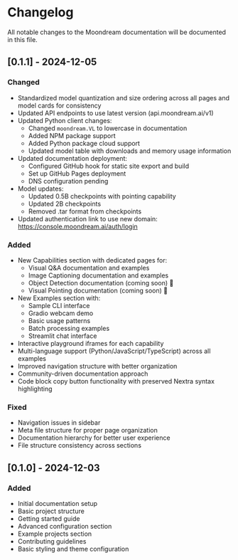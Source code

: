 # Changelog

All notable changes to the Moondream documentation will be documented in this file.

## [0.1.1] - 2024-12-05

### Changed
- Standardized model quantization and size ordering across all pages and model cards for consistency
- Updated API endpoints to use latest version (api.moondream.ai/v1)
- Updated Python client changes:
  - Changed `moondream.VL` to lowercase in documentation
  - Added NPM package support
  - Added Python package cloud support
  - Updated model table with downloads and memory usage information
- Updated documentation deployment:
  - Configured GitHub hook for static site export and build
  - Set up GitHub Pages deployment
  - DNS configuration pending
- Model updates:
  - Updated 0.5B checkpoints with pointing capability
  - Updated 2B checkpoints
  - Removed .tar format from checkpoints
- Updated authentication link to use new domain: https://console.moondream.ai/auth/login

### Added
- New Capabilities section with dedicated pages for:
  - Visual Q&A documentation and examples
  - Image Captioning documentation and examples
  - Object Detection documentation (coming soon) 🚧
  - Visual Pointing documentation (coming soon) 🚧
- New Examples section with:
  - Sample CLI interface
  - Gradio webcam demo
  - Basic usage patterns
  - Batch processing examples
  - Streamlit chat interface
- Interactive playground iframes for each capability
- Multi-language support (Python/JavaScript/TypeScript) across all examples
- Improved navigation structure with better organization
- Community-driven documentation approach
- Code block copy button functionality with preserved Nextra syntax highlighting

### Fixed
- Navigation issues in sidebar
- Meta file structure for proper page organization
- Documentation hierarchy for better user experience
- File structure consistency across sections

## [0.1.0] - 2024-12-03

### Added
- Initial documentation setup
- Basic project structure
- Getting started guide
- Advanced configuration section
- Example projects section
- Contributing guidelines
- Basic styling and theme configuration
